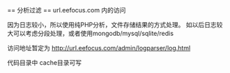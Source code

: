 == 分析过滤 ==
url.eefocus.com 内的访问

因为日志较小，所以使用纯PHP分析，文件存储结果的方式处理。
如以后日志较大可以考虑分段处理，或者使用mongodb/mysql/sqlite/redis

访问地址暂定为
http://url.eefocus.com/admin/logparser/log.html

代码目录中 cache目录可写
